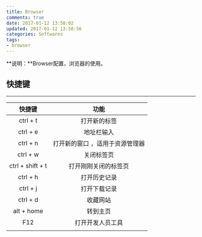 ```yaml
---
title: Browser
comments: true
date: 2017-01-12 13:58:02
updated: 2017-01-12 13:58:56
categories: Softwares
tags:
- browser
---
```


**说明：**Browser配置，浏览器的使用。
<!-- more -->

## 快捷键
***
|快捷键	|功能	|
|:---:	|:---:	|
|ctrl + t	|打开新的标签	|
|ctrl + e	|地址栏输入	|
|ctrl + n	|打开新的窗口	，适用于资源管理器|
|ctrl + w	|关闭标签页	|
|ctrl + shift + t	|打开刚刚关闭的标签页	|
|ctrl + h	|打开历史记录	|
|ctrl + j	|打开下载记录	|
|ctrl + d	|收藏网站	|
|alt + home	|转到主页	|
|F12	|打开开发人员工具	|
|	|	|